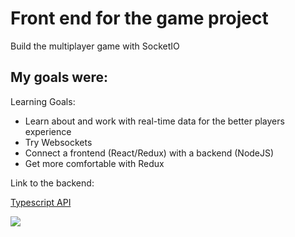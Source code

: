 # Front end for the game project

Build the multiplayer game with SocketIO


## My goals were:

Learning Goals:

* Learn about and work with real-time data for the better players experience
* Try Websockets 
* Connect a frontend (React/Redux) with a backend (NodeJS)
* Get more comfortable with Redux

Link to the backend:

[Typescript API](https://github.com/oksmelnik/melody-server)

![](https://media.giphy.com/media/2A36Bcs8w89HP5UnCR/giphy.gif)
